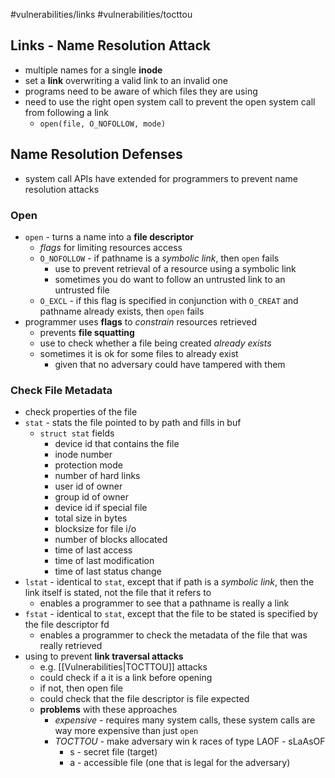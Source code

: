 #vulnerabilities/links #vulnerabilities/tocttou  
## Links - Name Resolution Attack
- multiple names for a single **inode**
- set a **link** overwriting a valid link to an invalid one
- programs need to be aware of which files they are using
- need to use the right open system call to prevent the open system call from following a link
	- `open(file, O_NOFOLLOW, mode)`
## Name Resolution Defenses
- system call APIs have extended for programmers to prevent name resolution attacks
### Open
- `open` - turns a name into a **file descriptor**
	- *flags* for limiting resources access
	- `O_NOFOLLOW` - if pathname is a *symbolic link*, then `open` fails
		- use to prevent retrieval of a resource using a symbolic link
		- sometimes you do want to follow an untrusted link to an untrusted file
	- `O_EXCL` - if this flag is specified in conjunction with `O_CREAT` and pathname already exists, then `open` fails
- programmer uses **flags** to *constrain* resources retrieved
	- prevents **file squatting**
	- use to check whether a file being created *already exists*
	- sometimes it is ok for some files to already exist
		- given that no adversary could have tampered with them
### Check File Metadata
- check properties of the file
- `stat` - stats the file pointed to by path and fills in buf
	- `struct stat` fields
		- device id that contains the file
		- inode number
		- protection mode
		- number of hard links
		- user id of owner
		- group id of owner
		- device id if special file
		- total size in bytes
		- blocksize for file i/o
		- number of blocks allocated
		- time of last access
		- time of last modification
		- time of last status change
- `lstat` - identical to `stat`, except that if path is a *symbolic link*, then the link itself is stated, not the file that it refers to
	- enables a programmer to see that a pathname is really a link
- `fstat` - identical to `stat`, except that the file to be stated is specified by the file descriptor fd
	- enables a programmer to check the metadata of the file that was really retrieved
- using to prevent **link traversal attacks**
	- e.g. [[Vulnerabilities|TOCTTOU]] attacks
	- could check if a it is a link before opening
	- if not, then open file
	- could check that the file descriptor is file expected
	- **problems** with these approaches
		- *expensive* - requires many system calls, these system calls are way more expensive than just `open`
		- *TOCTTOU* - make adversary win k races of type LAOF - sLaAsOF
			- s - secret file (target)
			- a - accessible file (one that is legal for the adversary)